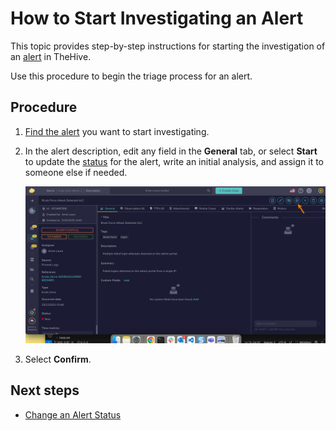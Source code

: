 # How to Start Investigating an Alert

This topic provides step-by-step instructions for starting the investigation of an [alert](about-alerts.md) in TheHive.

Use this procedure to begin the triage process for an alert.

<h2>Procedure</h2>

1. [Find the alert](./search-for-alerts/find-an-alert.md) you want to start investigating.

2. In the alert description, edit any field in the **General** tab, or select **Start** to update the [status](change-status-alert.md) for the alert, write an initial analysis, and assign it to someone else if needed.

    ![Start investigating an alert](../../../images/user-guides/analyst-corner/alerts/start-an-alert.png)

3. Select **Confirm**.

<h2>Next steps</h2>

* [Change an Alert Status](change-status-alert.md)